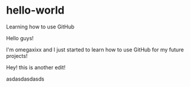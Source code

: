 # hello-world
Learning how to use GitHub

Hello guys! 

I'm omegaxixx and I just started to learn how to use GitHub for my future projects!

Hey! this is another edit!

asdasdasdasds

